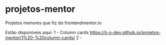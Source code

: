 # projetos-mentor
 Projetos menores que fiz do frontendmentor.io
 
Estão disponíveis aqui:
1 - Column cards https://jj-o-dev.github.io/projetos-mentor/1%20-%20column-cards/
2 - 
